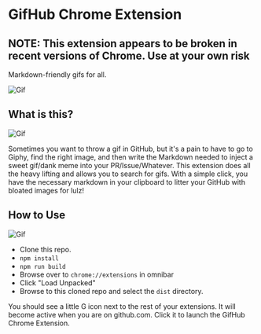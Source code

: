 # GifHub Chrome Extension


## NOTE: This extension appears to be broken in recent versions of Chrome.  Use at your own risk

Markdown-friendly gifs for all.

![Gif](https://media3.giphy.com/media/hZj44bR9FVI3K/200w.gif)

## What is this?

![Gif](https://media2.giphy.com/media/pPhyAv5t9V8djyRFJH/200w.gif)

Sometimes you want to throw a gif in GitHub, but it's a pain to have to go to Giphy, find the right image, and then write the Markdown needed
to inject a sweet gif/dank meme into your PR/Issue/Whatever.  This extension does all the heavy lifting and allows you to search for gifs.  With a 
simple click, you have the necessary markdown in your clipboard to litter your GitHub with bloated images for lulz!

## How to Use

![Gif](https://media0.giphy.com/media/BouwBuyFhQwlQYBvmG/200w.gif)

* Clone this repo.
* `npm install`
* `npm run build`
* Browse over to `chrome://extensions` in omnibar
* Click "Load Unpacked"
* Browse to this cloned repo and select the `dist` directory.

You should see a little G icon next to the rest of your extensions.  It will become active when you are on github.com.  Click it to launch the GifHub Chrome Extension.

